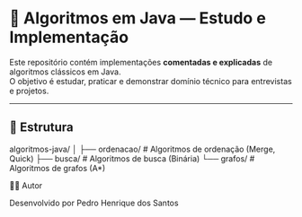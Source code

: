 # 🧠 Algoritmos em Java — Estudo e Implementação

Este repositório contém implementações **comentadas e explicadas** de algoritmos clássicos em Java.  
O objetivo é estudar, praticar e demonstrar domínio técnico para entrevistas e projetos.

---

## 📁 Estrutura

algoritmos-java/
│
├── ordenacao/ # Algoritmos de ordenação (Merge, Quick)
├── busca/ # Algoritmos de busca (Binária)
└── grafos/ # Algoritmos de grafos (A*)

👨‍💻 Autor

Desenvolvido por Pedro Henrique dos Santos
